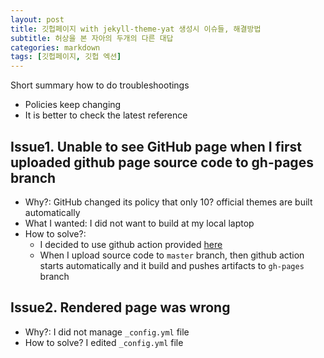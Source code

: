 ```yaml
---
layout: post
title: 깃헙페이지 with jekyll-theme-yat 생성시 이슈들, 해결방법
subtitle: 허상을 본 자아의 두개의 다른 대답
categories: markdown
tags: [깃헙페이지, 깃헙 엑션]
---
```


Short summary how to do troubleshootings
- Policies keep changing
- It is better to check the latest reference


## Issue1. Unable to see GitHub page when I first uploaded github page source code to gh-pages branch
- Why?: GitHub changed its policy that only 10? official themes are built automatically
- What I wanted: I did not want to build at my local laptop
- How to solve?: 
    - I decided to use github action provided [here](https://github.com/jeffreytse/jekyll-deploy-action)
    - When I upload source code to `master` branch, then github action starts automatically and it build and pushes artifacts to `gh-pages` branch 

## Issue2. Rendered page was wrong
- Why?: I did not manage `_config.yml` file
- How to solve? I edited `_config.yml` file 
